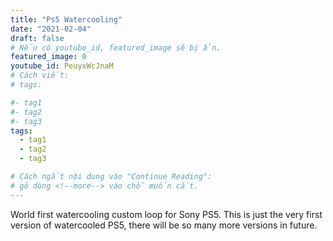 ```yaml
---
title: "Ps5 Watercooling"
date: "2021-02-04"
draft: false
# Nếu có youtube_id, featured_image sẽ bị ẩn.
featured_image: 0
youtube_id: PeuyxWcJnaM
# Cách viết:
# tags:

#- tag1
#- tag2
#- tag3
tags:
  - tag1
  - tag2
  - tag3

# Cách ngắt nội dung vào "Continue Reading":
# gõ dòng <!--more--> vào chỗ muốn cắt.
---
```


World first watercooling custom loop for Sony PS5. This is just the very first version of watercooled PS5, there will be so many more versions in future.